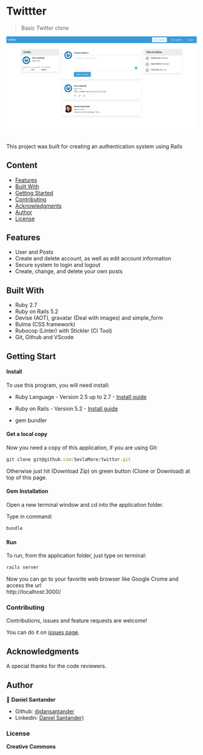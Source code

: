 # Twittter
>  Basic Twitter clone<br>

![screenshot](screenshot.png)

<br>This project was built for creating an authentication system using Rails<br>

## Content

* [Features](#features)
* [Built With](#built-with)
* [Getting Started](#getting-start)
* [Contributing](#contributing)
* [Acknowledgments](#acknowledgments)
* [Author](#author)
* [License](#license)

## Features

<ul>
  <li>User and Posts</li>
  <li>Create and delete account, as well as edit account information</li>
  <li>Secure system to login and logout</li>
  <li>Create, change, and delete your own posts</li>
</ul>

## Built With

- Ruby 2.7 <br>
- Ruby on Rails 5.2 <br>
- Devise (AOT), gravatar (Deal with images) and simple_form
- Bulma (CSS framework)
- Rubocop (Linter) with Stickler (CI Tool) <br>
- Git, Github and VScode <br>


## Getting Start

#### Install
To use this program, you will need install:
* Ruby Language - Version 2.5 up to 2.7 - [Install guide](https://www.ruby-lang.org/en/documentation/installation/)

* Ruby on Rails - Version 5.2 - [Install guide](https://guides.rubyonrails.org/v5.0/getting_started.html#installing-rails)

* gem bundler

#### Get a local copy
Now you need a copy of this application, if you are using Git:
```js
git clone git@github.com:SevlaMare/twittor.git
```
Otherwise just hit (Download Zip) on green button (Clone or Download) at top of this page.

#### Gem Installation
Open a new terminal window and cd into the application folder.

Type in command:

```js
bundle
```

#### Run
To run, from the application folder, just type on terminal:
```js
rails server
```
Now you can go to your favorite web browser like Google Crome and access the url
<br> http://localhost:3000/

### Contributing

Contributions, issues and feature requests are welcome!

You can do it on [issues page](issues/).

## Acknowledgments

A special thanks for the code reviewers.

## Author

👤 **Daniel Santander**

- Github: [@dansantander](https://github.com/dansantander)
- Linkedin: [Daniel Santander)](https://www.linkedin.com/in/daniel-santander)

### License

<strong>Creative Commons</strong>